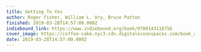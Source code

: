 ```yaml
---
title: Getting To Yes
author: Roger Fisher, William L. Ury, Bruce Patton
finished: 2019-03-28T14:57:00.000Z
indiebound_link: https://www.indiebound.org/book/9780143118756
cover_image: https://coffee-cake.nyc3.cdn.digitaloceanspaces.com/book_covers/2019/getting-to-yes.jpg
date: 2019-03-28T14:57:00.000Z
---
```

